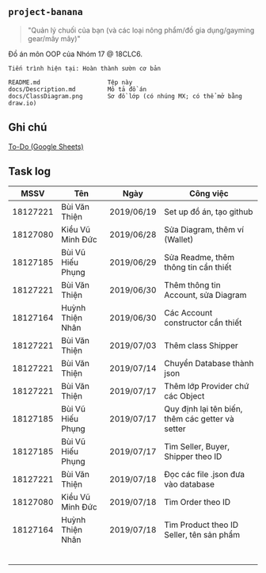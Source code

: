 ## `project-banana`

> "Quản lý chuối của bạn (và các loại nông phẩm/đồ gia dụng/gayming gear/mây mây)"

Đồ án môn OOP của Nhóm 17 @ 18CLC6.

```
Tiến trình hiện tại: Hoàn thành sườn cơ bản
```

```
README.md					Tệp này
docs/Description.md			Mô tả đồ án
docs/ClassDiagram.png		Sơ đồ lớp (có nhúng MX; có thể mở bằng draw.io)
```


## Ghi chú

[To-Do (Google Sheets)](https://docs.google.com/spreadsheets/d/1ps6jLDnElCc94wvYIQjcdB25bkt2ow5_3CcCukLnLMo/edit?usp=sharing)

## Task log

| MSSV     | Tên               | Ngày       | Công việc                                        |
| -------- | ----------------- | ---------- | ------------------------------------------------ |
| 18127221 | Bùi Văn Thiện     | 2019/06/19 | Set up đồ án, tạo github                         |
| 18127080 | Kiều Vũ Minh Đức  | 2019/06/28 | Sửa Diagram, thêm ví (Wallet)                    |
| 18127185 | Bùi Vũ Hiếu Phụng | 2019/06/29 | Sửa Readme, thêm thông tin cần thiết             |
| 18127221 | Bùi Văn Thiện     | 2019/06/30 | Thêm thông tin Account, sửa Diagram              |
| 18127164 | Huỳnh Thiện Nhân  | 2019/06/30 | Các Account constructor cần thiết                |
| 18127221 | Bùi Văn Thiện     | 2019/07/03 | Thêm class Shipper                               |
| 18127221 | Bùi Văn Thiện     | 2019/07/14 | Chuyển Database thành json                       |
| 18127221 | Bùi Văn Thiện     | 2019/07/17 | Thêm lớp Provider chứ các Object                 |
| 18127185 | Bùi Vũ Hiếu Phụng | 2019/07/17 | Quy định lại tên biến, thêm các getter và setter |
| 18127185 | Bùi Vũ Hiếu Phụng | 2019/07/17 | Tìm Seller, Buyer, Shipper theo ID               |
| 18127221 | Bùi Văn Thiện     | 2019/07/18 | Đọc các file .json đưa vào database              |
| 18127080 | Kiều Vũ Minh Đức  | 2019/07/18 | Tìm Order theo ID                                |
| 18127164 | Huỳnh Thiện Nhân  | 2019/07/18 | Tìm Product theo ID Seller, tên sản phẩm         |
|          |                   |            |                                                  |
|          |                   |            |                                                  |
|          |                   |            |                                                  |
|          |                   |            |                                                  |
|          |                   |            |                                                  |
|          |                   |            |                                                  |
